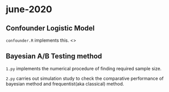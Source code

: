 # june-2020

## Confounder Logistic Model
`confounder.R` implements this. <<needs to be updated yet>>

## Bayesian A/B Testing method
`1.py` implements the numerical procedure of finding required sample size.
  
`2.py` carries out simulation study to check the comparative performance of bayesian method and frequentist(aka classical) method.
